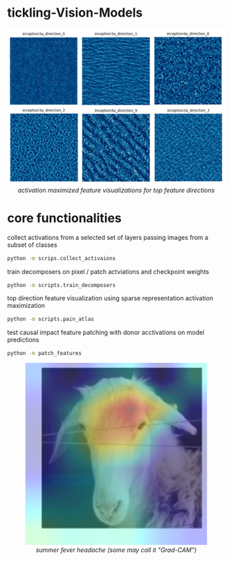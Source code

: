 # tickling-Vision-Models




[](assets/image.png)
<p align="center">
  <img src="assets/feature_visualizations_.png" width="640"><br>
  <em>activation maximized feature visualizations for top feature directions</em>
</p>



# core functionalities
collect activations from a selected set of layers passing images from a subset of classes
```bash
python -m scrips.collect_activaions
```

train decomposers on pixel / patch actviations and checkpoint weights
```bash
python -m scripts.train_decomposers
```

top direction feature visualization using sparse representation activation maximization
```bash
python -m scripts.pain_atlas
```

test causal impact feature patching with donor acctivations on model predictions
```bash
python -m patch_features
```


[](assets/image.png)
<p align="center">
  <img src="image.png" width="420"><br>
  <em>summer fever headache (some may call it "Grad-CAM")</em>
</p>
